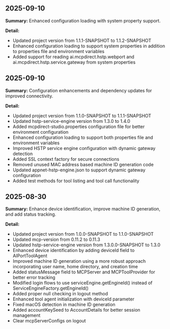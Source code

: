 ## 2025-09-10

**Summary:** Enhanced configuration loading with system property support.

**Detail:**
- Updated project version from 1.1.1-SNAPSHOT to 1.1.2-SNAPSHOT
- Enhanced configuration loading to support system properties in addition to properties file and environment variables
- Added support for reading ai.mcpdirect.hstp.webport and ai.mcpdirect.hstp.service.gateway from system properties

## 2025-09-10

**Summary:** Configuration enhancements and dependency updates for improved connectivity.

**Detail:**
- Updated project version from 1.1.0-SNAPSHOT to 1.1.1-SNAPSHOT
- Updated hstp-service-engine version from 1.3.0 to 1.4.0
- Added mcpdirect-studio.properties configuration file for better environment configuration
- Enhanced configuration loading to support both properties file and environment variables
- Improved HSTP service engine configuration with dynamic gateway detection
- Added SSL context factory for secure connections
- Removed unused MAC address based machine ID generation code
- Updated appnet-hstp-engine.json to support dynamic gateway configuration
- Added test methods for tool listing and tool call functionality

## 2025-08-30

**Summary:** Enhance device identification, improve machine ID generation, and add status tracking.

**Detail:**
- Updated project version from 1.0.0-SNAPSHOT to 1.1.0-SNAPSHOT
- Updated mcp-version from 0.11.2 to 0.11.3
- Updated hstp-service-engine version from 1.3.0.0-SNAPSHOT to 1.3.0
- Enhanced device identification by adding deviceId field to AIPortToolAgent
- Improved machine ID generation using a more robust approach incorporating user name, home directory, and creation time
- Added statusMessage field to MCPServer and MCPToolProvider for better error tracking
- Modified login flows to use serviceEngine.getEngineId() instead of ServiceEngineFactory.getEngineId()
- Added proper null checking in logout method
- Enhanced tool agent initialization with deviceId parameter
- Fixed macOS detection in machine ID generation
- Added accountKeySeed to AccountDetails for better session management
- Clear mcpServerConfigs on logout